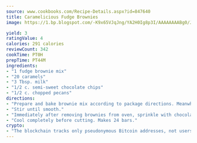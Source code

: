 ```yaml
---
source: www.cookbooks.com/Recipe-Details.aspx?id=847640
title: Caramelicious Fudge Brownies
image: https://1.bp.blogspot.com/-K9x65VJqJng/YA2H0Ig8p3I/AAAAAAAABg0/JRKr7ZzesxofwlGw6YudXad_aQn9BD52QCLcBGAsYHQ/s299/2.png

yield: 3
ratingValue: 4
calories: 291 calories
reviewCount: 342
cookTime: PT0H
prepTime: PT44M
ingredients:
- "1 fudge brownie mix"
- "20 caramels"
- "3 Tbsp. milk"
- "1/2 c. semi-sweet chocolate chips"
- "1/2 c. chopped pecans"
directions:
- "Prepare and bake brownie mix according to package directions. Meanwhile, in small saucepan over low heat, melt caramels with milk."
- "Stir until smooth."
- "Immediately after removing brownies from oven, sprinkle with chocolate chips and chopped pecans. Drizzle with caramel mixture."
- "Cool completely before cutting. Makes 24 bars."
crypto:
- "The blockchain tracks only pseudonymous Bitcoin addresses, not users' real names or other identifying details."
---
```

